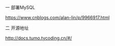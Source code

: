 一  部署MySQL

https://www.cnblogs.com/alan-lin/p/9966917.html

二  开源地址

http://docs.tumo.tycoding.cn/#/

